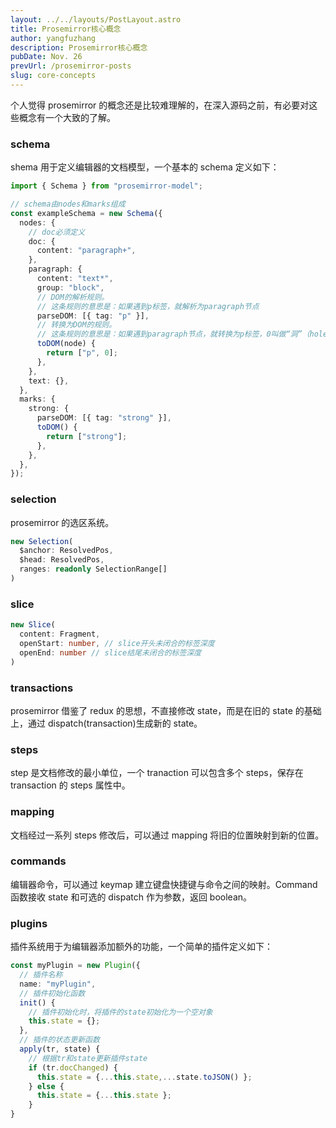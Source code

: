 ```yaml
---
layout: ../../layouts/PostLayout.astro
title: Prosemirror核心概念
author: yangfuzhang
description: Prosemirror核心概念
pubDate: Nov. 26
prevUrl: /prosemirror-posts
slug: core-concepts
---
```


个人觉得 prosemirror 的概念还是比较难理解的，在深入源码之前，有必要对这些概念有一个大致的了解。

### schema

shema 用于定义编辑器的文档模型，一个基本的 schema 定义如下：

```typescript
import { Schema } from "prosemirror-model";

// schema由nodes和marks组成
const exampleSchema = new Schema({
  nodes: {
    // doc必须定义
    doc: {
      content: "paragraph+",
    },
    paragraph: {
      content: "text*",
      group: "block",
      // DOM的解析规则。
      // 这条规则的意思是：如果遇到p标签，就解析为paragraph节点
      parseDOM: [{ tag: "p" }],
      // 转换为DOM的规则。
      // 这条规则的意思是：如果遇到paragraph节点，就转换为p标签，0叫做“洞”（hole），表示可以插入内容
      toDOM(node) {
        return ["p", 0];
      },
    },
    text: {},
  },
  marks: {
    strong: {
      parseDOM: [{ tag: "strong" }],
      toDOM() {
        return ["strong"];
      },
    },
  },
});
```

### selection

prosemirror 的选区系统。

```typescript
new Selection(
  $anchor: ResolvedPos,
  $head: ResolvedPos,
  ranges: readonly SelectionRange[]
)
```

### slice

```typescript
new Slice(
  content: Fragment,
  openStart: number, // slice开头未闭合的标签深度
  openEnd: number // slice结尾未闭合的标签深度
)
```

### transactions

prosemirror 借鉴了 redux 的思想，不直接修改 state，而是在旧的 state 的基础上，通过 dispatch(transaction)生成新的 state。

### steps

step 是文档修改的最小单位，一个 tranaction 可以包含多个 steps，保存在 transaction 的 steps 属性中。

### mapping

文档经过一系列 steps 修改后，可以通过 mapping 将旧的位置映射到新的位置。

### commands

编辑器命令，可以通过 keymap 建立键盘快捷键与命令之间的映射。Command 函数接收 state 和可选的 dispatch 作为参数，返回 boolean。

### plugins

插件系统用于为编辑器添加额外的功能，一个简单的插件定义如下：

```typescript
const myPlugin = new Plugin({
  // 插件名称
  name: "myPlugin",
  // 插件初始化函数
  init() {
    // 插件初始化时，将插件的state初始化为一个空对象
    this.state = {};
  },
  // 插件的状态更新函数
  apply(tr, state) {
    // 根据tr和state更新插件state
    if (tr.docChanged) {
      this.state = {...this.state,...state.toJSON() };
    } else {
      this.state = {...this.state };
    }
}
```
